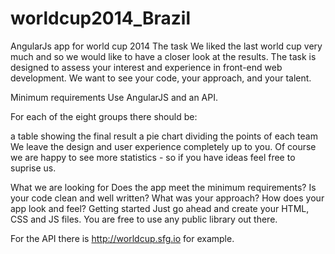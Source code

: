 # worldcup2014_Brazil

AngularJs app for world cup 2014 The task We liked the last world cup very much and so we would like to have a closer look at the results. The task is designed to assess your interest and experience in front-end web development. We want to see your code, your approach, and your talent.

Minimum requirements Use AngularJS and an API.

For each of the eight groups there should be:

a table showing the final result a pie chart dividing the points of each team We leave the design and user experience completely up to you. Of course we are happy to see more statistics - so if you have ideas feel free to suprise us.

What we are looking for Does the app meet the minimum requirements? Is your code clean and well written? What was your approach? How does your app look and feel? Getting started Just go ahead and create your HTML, CSS and JS files. You are free to use any public library out there.

For the API there is http://worldcup.sfg.io for example.
